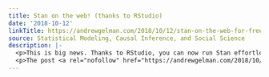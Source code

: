 ```yaml
---
title: Stan on the web! (thanks to RStudio)
date: '2018-10-12'
linkTitle: https://andrewgelman.com/2018/10/12/stan-on-the-web-for-free-thanks-to-rstudio/
source: Statistical Modeling, Causal Inference, and Social Science
description: |-
  <p>This is big news. Thanks to RStudio, you can now run Stan effortlessly on the web. So you can get started on Stan without any investment in set-up time, no need to install C++ on your computer, etc. As Ben Goodrich writes, &#8220;RStudio Cloud is particularly useful for Stan tutorials where a lot of time [&#8230;]</p>
  <p>The post <a rel="nofollow" href="https://andrewgelman.com/2018/10/12/stan-on-the-web-for-free-thanks-to-rstudio/">Stan on the web! (thanks to RStudio)</a> appeared first on <
---
```

